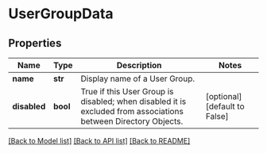 # UserGroupData

## Properties
Name | Type | Description | Notes
------------ | ------------- | ------------- | -------------
**name** | **str** | Display name of a User Group. | 
**disabled** | **bool** | True if this User Group is disabled; when disabled it is excluded from associations between Directory Objects.  | [optional] [default to False]

[[Back to Model list]](../README.md#documentation-for-models) [[Back to API list]](../README.md#documentation-for-api-endpoints) [[Back to README]](../README.md)


